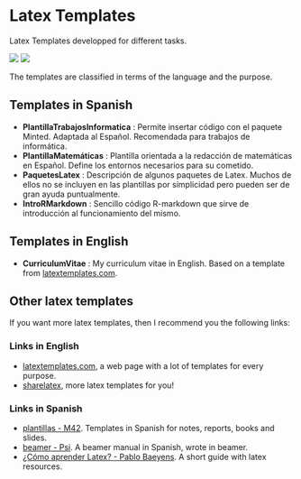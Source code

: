 # Latex Templates

Latex Templates developped for different tasks.

[![](https://img.shields.io/badge/subject-LaTex-orange.svg)](http://www.latex-project.org/)
[![](https://img.shields.io/badge/license-MIT-blue.svg)](http://opensource.org/licenses/MIT)

The templates are classified in terms of the language and the purpose.

## Templates in Spanish

- **PlantillaTrabajosInformatica** : Permite insertar código con el paquete Minted. Adaptada al Español. Recomendada para trabajos de informática.
- **PlantillaMatemáticas** : Plantilla orientada a la redacción de matemáticas en Español. Define los entornos necesarios para su cometido.
- **PaquetesLatex** : Descripción de algunos paquetes de Latex. Muchos de ellos no se incluyen en las plantillas por simplicidad pero pueden ser de gran ayuda puntualmente.
- **IntroRMarkdown** : Sencillo código R-markdown que sirve de introducción al funcionamiento del mismo.

## Templates in English

- **CurriculumVitae** : My curriculum vitae in English. Based on a template from [latextemplates.com](http://www.latextemplates.com/cat/curricula-vitae).

## Other latex templates

If you want more latex templates, then I recommend you the following links:

### Links in English

- [latextemplates.com](http://www.latextemplates.com/), a web page with a lot of templates for every purpose.
- [sharelatex](https://es.sharelatex.com/templates/), more latex templates for you!

### Links in Spanish

- [plantillas - M42](https://github.com/M42/plantillas). Templates in Spanish for notes, reports, books and slides.
- [beamer - Psi](https://github.com/dgiim/beamer). A beamer manual in Spanish, wrote in beamer.
- [¿Cómo aprender Latex? - Pablo Baeyens](http://tux.ugr.es/dgiimblog/2015/03/14/latex/). A short guide with latex resources.
